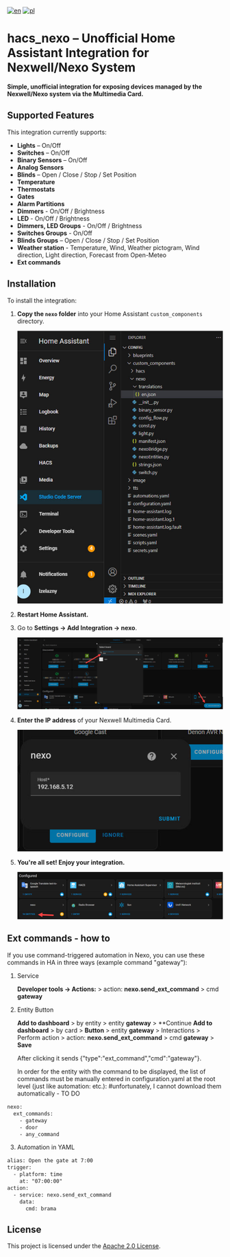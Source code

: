 [![en](https://img.shields.io/badge/lang-en-red.svg)](https://github.com/lzelazny/hacs_nexo/blob/main/README.md)
[![pl](https://img.shields.io/badge/lang-pl-yellow.svg)](https://github.com/lzelazny/hacs_nexo/blob/main/README.pl.md)

# hacs_nexo – Unofficial Home Assistant Integration for Nexwell/Nexo System

**Simple, unofficial integration for exposing devices managed by the Nexwell/Nexo system via the Multimedia Card.**

## Supported Features

This integration currently supports:

- **Lights** – On/Off  
- **Switches** – On/Off  
- **Binary Sensors** – On/Off  
- **Analog Sensors**
- **Blinds** – Open / Close / Stop / Set Position
- **Temperature**
- **Thermostats**  
- **Gates**  
- **Alarm Partitions**
- **Dimmers** - On/Off / Brightness
- **LED** - On/Off / Brightness
- **Dimmers, LED Groups** - On/Off / Brightness
- **Switches Groups**  - On/Off
- **Blinds Groups** – Open / Close / Stop / Set Position 
- **Weather station** - Temperature, Wind, Weather pictogram, Wind direction, Light direction, Forecast from Open-Meteo
- **Ext commands**


## Installation

To install the integration:

1. **Copy the `nexo` folder** into your Home Assistant `custom_components` directory.

   ![Folder structure](img/folder_structure.jpg)

2. **Restart Home Assistant.**
3. Go to **Settings → Add Integration → nexo**.

   ![Add integration](img/add_integration.jpg)

4. **Enter the IP address** of your Nexwell Multimedia Card.

   ![Configuration wizard](img/config_wizard.jpg)
   
5. **You're all set! Enjoy your integration.**

   ![Enjoy](img/enjoy.jpg)


## Ext commands - how to

If you use command-triggered automation in Nexo, you can use these commands in HA in three ways (example command "gateway"):

1. Service

   **Developer tools → Actions:** > action: **nexo.send_ext_command** > cmd **gateway**

2. Entity Button

   **Add to dashboard** > by entity > entity **gateway** > **Continue
   **Add to dashboard** > by card > **Button** > entity **gateway** > Interactions > Perform action > action: **nexo.send_ext_command** > cmd **gateway** > **Save**

   After clicking it sends {"type":"ext_command","cmd":"gateway"}.

   In order for the entity with the command to be displayed, the list of commands must be manually entered in configuration.yaml at the root level (just like automation: etc.): #unfortunately, I cannot download them automatically - TO DO

```
nexo:
  ext_commands:
    - gateway
    - door
    - any_command
```

3. Automation in YAML

```
alias: Open the gate at 7:00
trigger:
  - platform: time
    at: "07:00:00"
action:
  - service: nexo.send_ext_command
    data:
      cmd: brama
```

    
## License

This project is licensed under the [Apache 2.0 License](https://github.com/lzelazny/hacs_nexo/blob/main/LICENSE).

